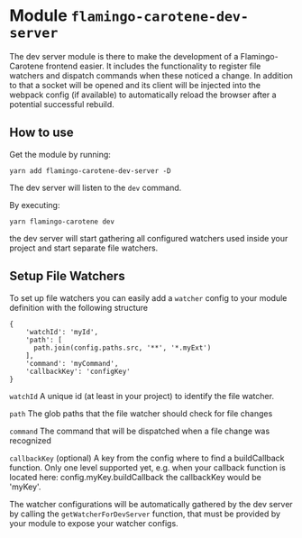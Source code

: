 # Module `flamingo-carotene-dev-server`

The dev server module is there to make the development of a Flamingo-Carotene frontend easier.
It includes the functionality to register file watchers and dispatch commands when these noticed a change.
In addition to that a socket will be opened and its client will be injected into the webpack config (if available) to
automatically reload the browser after a potential successful rebuild.

## How to use

Get the module by running:
```
yarn add flamingo-carotene-dev-server -D
```

The dev server will listen to the `dev` command.

By executing:
```
yarn flamingo-carotene dev
```
the dev server will start gathering all configured watchers used inside your project and start separate file watchers.

## Setup File Watchers

To set up file watchers you can easily add a `watcher` config to your module definition with the following structure
```
{
    'watchId': 'myId',
    'path': [
      path.join(config.paths.src, '**', '*.myExt')
    ],
    'command': 'myCommand',
    'callbackKey': 'configKey'
}
```
`watchId` A unique id (at least in your project) to identify the file watcher.

`path` The glob paths that the file watcher should check for file changes

`command` The command that will be dispatched when a file change was recognized

`callbackKey` (optional) A key from the config where to find a buildCallback function. Only one level supported yet,
e.g. when your callback function is located here: config.myKey.buildCallback the callbackKey would be 'myKey'.

The watcher configurations will be automatically gathered by the dev server by calling the `getWatcherForDevServer`
function, that must be provided by your module to expose your watcher configs.
